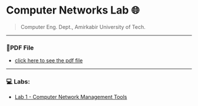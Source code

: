 # Computer Networks Lab 🌐

> Computer Eng. Dept., Amirkabir University of Tech.
 
---

### 📝PDF File

- [click here to see the pdf file](https://github.com/amir78729/Computer-Networks-Lab/blob/main/CN_Lab_S2_99.pdf)

---

### 💻 Labs:

- [Lab 1 - Computer Network Management Tools](https://github.com/amir78729/Computer-Networks-Lab/tree/main/Lab-01)
